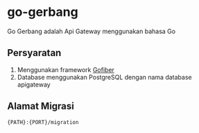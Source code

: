 
# go-gerbang

Go Gerbang adalah Api Gateway menggunakan bahasa Go

## Persyaratan

1. Menggunakan framework [Gofiber](https://gofiber.io)
2. Database menggunakan PostgreSQL dengan nama database apigateway

## Alamat Migrasi

```bash
{PATH}:{PORT}/migration
```
